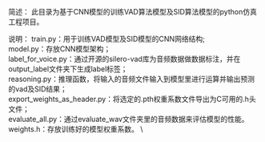 简述： 此目录为基于CNN模型的训练VAD算法模型及SID算法模型的python仿真工程项目。

说明：
train.py：用于训练VAD模型及SID模型的CNN网络结构; \
model.py：存放CNN模型架构； \
label_for_voice.py：通过开源的silero-vad库为音频数据做数据标注，并在output_label文件夹下生成label标签； \
reasoning.py：推理函数，将输入的音频文件输入到模型里进行运算并输出预测的vad及SID结果； \
export_weights_as_header.py：将选定的.pth权重系数文件导出为C可用的.h头文件； \
evaluate_all.py：通过evaluate_wav文件夹里的音频数据来评估模型的性能。\
weights.h：存放训练好的模型权重系数。 \
